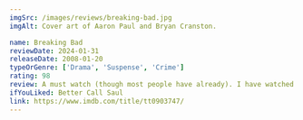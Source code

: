 ```yaml
---
imgSrc: /images/reviews/breaking-bad.jpg
imgAlt: Cover art of Aaron Paul and Bryan Cranston.

name: Breaking Bad
reviewDate: 2024-01-31
releaseDate: 2008-01-20
typeOrGenre: ['Drama', 'Suspense', 'Crime']
rating: 98
review: A must watch (though most people have already). I have watched this series at least 4 times at this point, and every single time I walk away with about the same satisfaction as well as newfound easter eggs and previously unnoticed details. Often people say that the first ~1-2 seasons can be slow (but definitely not boring), so give Vince Gilligan some time to set the stage for arguably the best TV show ever produced. It certainly is the best, in my opinion.
ifYouLiked: Better Call Saul
link: https://www.imdb.com/title/tt0903747/
---
```

